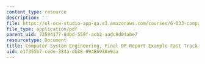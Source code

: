 ```yaml
---
content_type: resource
description: ''
file: https://ol-ocw-studio-app-qa.s3.amazonaws.com/courses/6-033-computer-system-engineering-spring-2018/e1f355b7cede384adb3809486938e9aa_MIT6_033S18fasttrackdppr.pdf
file_type: application/pdf
parent_uid: 73594177-84bd-559f-acb2-aadc9d04abe7
resourcetype: Document
title: Computer System Engineering, Final DP Report Example Fast Track
uid: e1f355b7-cede-384a-db38-09486938e9aa
---
```

